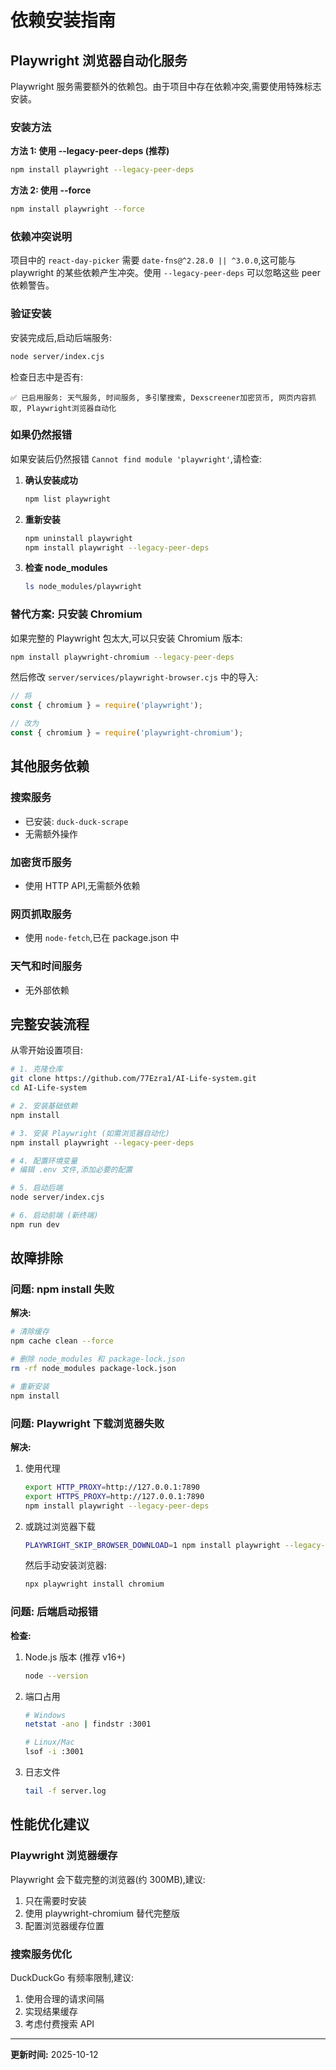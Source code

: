 # 依赖安装指南

## Playwright 浏览器自动化服务

Playwright 服务需要额外的依赖包。由于项目中存在依赖冲突,需要使用特殊标志安装。

### 安装方法

**方法 1: 使用 --legacy-peer-deps (推荐)**

```bash
npm install playwright --legacy-peer-deps
```

**方法 2: 使用 --force**

```bash
npm install playwright --force
```

### 依赖冲突说明

项目中的 `react-day-picker` 需要 `date-fns@^2.28.0 || ^3.0.0`,这可能与 playwright 的某些依赖产生冲突。使用 `--legacy-peer-deps` 可以忽略这些 peer 依赖警告。

### 验证安装

安装完成后,启动后端服务:

```bash
node server/index.cjs
```

检查日志中是否有:
```
✅ 已启用服务: 天气服务, 时间服务, 多引擎搜索, Dexscreener加密货币, 网页内容抓取, Playwright浏览器自动化
```

### 如果仍然报错

如果安装后仍然报错 `Cannot find module 'playwright'`,请检查:

1. **确认安装成功**
   ```bash
   npm list playwright
   ```

2. **重新安装**
   ```bash
   npm uninstall playwright
   npm install playwright --legacy-peer-deps
   ```

3. **检查 node_modules**
   ```bash
   ls node_modules/playwright
   ```

### 替代方案: 只安装 Chromium

如果完整的 Playwright 包太大,可以只安装 Chromium 版本:

```bash
npm install playwright-chromium --legacy-peer-deps
```

然后修改 `server/services/playwright-browser.cjs` 中的导入:
```javascript
// 将
const { chromium } = require('playwright');

// 改为
const { chromium } = require('playwright-chromium');
```

## 其他服务依赖

### 搜索服务
- 已安装: `duck-duck-scrape`
- 无需额外操作

### 加密货币服务
- 使用 HTTP API,无需额外依赖

### 网页抓取服务
- 使用 `node-fetch`,已在 package.json 中

### 天气和时间服务
- 无外部依赖

## 完整安装流程

从零开始设置项目:

```bash
# 1. 克隆仓库
git clone https://github.com/77Ezra1/AI-Life-system.git
cd AI-Life-system

# 2. 安装基础依赖
npm install

# 3. 安装 Playwright (如需浏览器自动化)
npm install playwright --legacy-peer-deps

# 4. 配置环境变量
# 编辑 .env 文件,添加必要的配置

# 5. 启动后端
node server/index.cjs

# 6. 启动前端 (新终端)
npm run dev
```

## 故障排除

### 问题: npm install 失败

**解决:**
```bash
# 清除缓存
npm cache clean --force

# 删除 node_modules 和 package-lock.json
rm -rf node_modules package-lock.json

# 重新安装
npm install
```

### 问题: Playwright 下载浏览器失败

**解决:**

1. 使用代理
   ```bash
   export HTTP_PROXY=http://127.0.0.1:7890
   export HTTPS_PROXY=http://127.0.0.1:7890
   npm install playwright --legacy-peer-deps
   ```

2. 或跳过浏览器下载
   ```bash
   PLAYWRIGHT_SKIP_BROWSER_DOWNLOAD=1 npm install playwright --legacy-peer-deps
   ```
   
   然后手动安装浏览器:
   ```bash
   npx playwright install chromium
   ```

### 问题: 后端启动报错

**检查:**
1. Node.js 版本 (推荐 v16+)
   ```bash
   node --version
   ```

2. 端口占用
   ```bash
   # Windows
   netstat -ano | findstr :3001
   
   # Linux/Mac
   lsof -i :3001
   ```

3. 日志文件
   ```bash
   tail -f server.log
   ```

## 性能优化建议

### Playwright 浏览器缓存

Playwright 会下载完整的浏览器(约 300MB),建议:

1. 只在需要时安装
2. 使用 playwright-chromium 替代完整版
3. 配置浏览器缓存位置

### 搜索服务优化

DuckDuckGo 有频率限制,建议:

1. 使用合理的请求间隔
2. 实现结果缓存
3. 考虑付费搜索 API

---

**更新时间:** 2025-10-12

